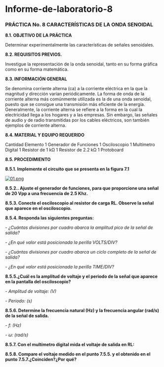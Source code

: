 # Informe-de-laboratorio-8
 
<h3>PRÁCTICA No. 8 CARACTERÍSTICAS DE LA ONDA SENOIDAL</h3>

**8.1. OBJETIVO DE LA PRÁCTICA**

Determinar experimentalmente las características de señales senoidales.

**8.2. REQUISITOS PREVIOS.**

Investigue la representación de la onda senoidal, tanto en su forma gráfica como 
en su forma matemática.

**8.3. INFORMACIÓN GENERAL**

Se denomina corriente alterna (ca) a la corriente eléctrica en la que la magnitud y 
dirección varían periódicamente. La forma de onda de la corriente alterna más 
comúnmente utilizada es la de una onda senoidal, puesto que se consigue una transmisión 
más eficiente de la energía.
Generalmente, la corriente alterna se refiere a la forma en la cual la electricidad 
llega a los hogares y a las empresas. Sin embargo, las señales de audio y de radio 
transmitidas por los cables eléctricos, son también ejemplos de corriente alterna.



**8.4. MATERIAL Y EQUIPO REQUERIDO**


Cantidad Elemento
1 Generador de Funciones
1 Osciloscopio
1 Multímetro Digital 
1 Resistor de 1 kΩ
1 Resistor de 2.2 kΩ
1 Protoboard 
 


**8.5. PROCEDIMIENTO**

<b>8.5.1. Implemente el circuito que se presenta en la figura 7.1</b>

[![01.png](https://i.postimg.cc/RCkFcCxs/01.png)](https://postimg.cc/F1xNv4R3)



<b>8.5.2.. Ajuste el generador de funciones, para que proporcione una señal de 20 Vpp a una frecuencia de 2.5 Khz.</b>




<b>8.5.3. Conecte el osciloscopio al resistor de carga RL. Observe la señal que aparece en el osciloscopio.</b>



<b>8.5.4. Responda las siguientes preguntas:</b>



<i>- ¿Cuántas divisiones por cuadro abarca la amplitud pico de la señal de salida?</i>



<i>- ¿En qué valor está posicionada la perilla VOLTS/DIV?</i>



<i>- ¿Cuántas divisiones por cuadro abarca un ciclo completo de la señal de salida?</i>




<i>- ¿En qué valor está posicionada la perilla TIME/DIV?</i>



<b>8.5.5.¿Cuál es la amplitud de voltaje y el periodo de la señal que aparece en la pantalla del osciloscopio?</b>



<i>- Amplitud de voltaje: (V)</i>



<i>- Periodo: (s)</i>



<b>8.5.6. Determine la frecuencia natural (Hz) y la frecuencia angular (rad/s) de la señal de salida.</b>

<i>- f: (Hz)</i>


<i>- ω: (rad/s)</i>



<b>8.5.7. Con el multímetro digital mida el voltaje de salida en RL:</b>


<b>8.5.8. Compare el voltaje medido en el punto 7.5.5. y el obtenido en el punto 7.5.7.¿Coinciden?¿Por qué?</b>